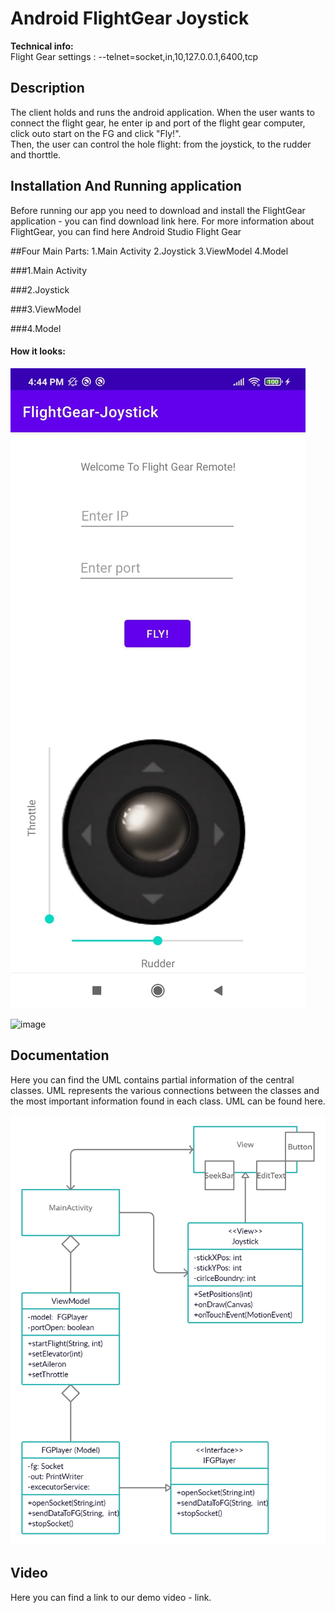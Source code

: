 # Android FlightGear Joystick

**Technical info:**  
Flight Gear settings : --telnet=socket,in,10,127.0.0.1,6400,tcp 

## Description
The client holds and runs the android application. When the user wants to connect the flight gear, he enter ip and port of the flight gear computer, click outo start on the FG and click "Fly!".  
Then, the user can control the hole flight: from the joystick, to the rudder and thorttle.


## Installation And Running application
Before running our app you need to download and install the FlightGear application - you can find download link here.
For more information about FlightGear, you can find here
Android Studio
Flight Gear

##Four Main Parts:
1.Main Activity
2.Joystick
3.ViewModel
4.Model

###1.Main Activity

###2.Joystick

###3.ViewModel

###4.Model




#### How it looks:
![image](https://github.com/ArielDrellich/Android-FlightGear-Joystick/blob/master/Images/1.jpeg)

![image](https://github.com/ArielDrellich/Android-FlightGear-Joystick/blob/master/Images/2.jpeg)


## Documentation
Here you can find the UML contains partial information of the central classes. UML represents the various connections between the classes and the most important information found in each class. UML can be found here.

![image](https://github.com/ArielDrellich/Android-FlightGear-Joystick/blob/master/UML.png)

## Video
Here you can find a link to our demo video - link.
